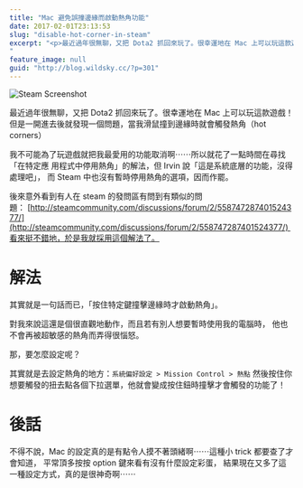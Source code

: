 ```yaml
---
title: "Mac 避免誤撞邊緣而啟動熱角功能"
date: 2017-02-01T23:13:53
slug: "disable-hot-corner-in-steam"
excerpt: "<p>最近過年很無聊，又把 Dota2 抓回來玩了。很幸運地在 Mac 上可以玩這款遊戲！ 但是一開進去後就發現一個&#8230;</p>
"
feature_image: null
guid: "http://blog.wildsky.cc/?p=301"
---
```

![Steam Screenshot](http://blog.wildsky.cc/wp-content/uploads/2017/02/01-steam.png)

最近過年很無聊，又把 Dota2 抓回來玩了。很幸運地在 Mac 上可以玩這款遊戲！ 但是一開進去後就發現一個問題，當我滑鼠撞到邊緣時就會觸發熱角（hot corners）

我不可能為了玩遊戲就把我最愛用的功能取消啊⋯⋯所以就花了一點時間在尋找「在特定應 用程式中停用熱角」的解法，但 Irvin 說「這是系統底層的功能，沒得處理吧」， 而 Steam 中也沒有暫時停用熱角的選項，因而作罷。

後來意外看到有人在 steam 的發問區有問到有類似的問題： [http://steamcommunity.com/discussions/forum/2/558747287401524377/](http://steamcommunity.com/discussions/forum/2/558747287401524377/) 看來挺不錯地，於是我就採用這個解法了。

解法
==

其實就是一句話而已，「按住特定鍵撞擊邊緣時才啟動熱角」。

對我來說這還是個很直觀地動作，而且若有別人想要暫時使用我的電腦時， 他也不會再被超敏感的熱角而弄得很惱怒。

那，要怎麼設定呢？

其實就是去設定熱角的地方：`系統偏好設定 > Mission Control > 熱點` 然後按住你想要觸發的扭去點各個下拉選單，他就會變成按住鈕時撞擊才會觸發的功能了！

後話
==

不得不說，Mac 的設定真的是有點令人摸不著頭緒啊⋯⋯這種小 trick 都要查了才會知道， 平常頂多按按 option 鍵來看有沒有什麼設定彩蛋， 結果現在又多了這一種設定方式，真的是很神奇啊⋯⋯